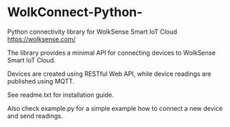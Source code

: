 # WolkConnect-Python-
Python connectivity library for WolkSense Smart IoT Cloud https://wolksense.com/

The library provides a minimal API for connecting devices to WolkSense Smart IoT Cloud.

Devices are created using RESTful Web API, while device readings are published using MQTT.


See readme.txt for installation guide.

Also check example.py for a simple example how to connect a new device and send readings.
